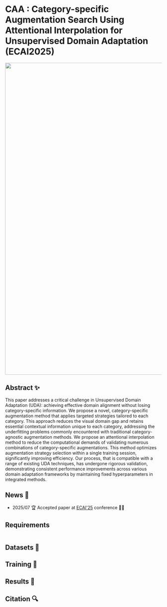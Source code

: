 # CAA : Category-specific Augmentation Search Using Attentional Interpolation for Unsupervised Domain Adaptation (ECAI2025)


<p align="center">
<img src=".png" width="1000" alt="" class="img-responsive">
</p>

## Abstract ✨

This paper addresses a critical challenge in Unsupervised Domain Adaptation (UDA): achieving effective domain alignment without losing category-specific information. 
We propose a novel, category-specific augmentation method that applies targeted strategies tailored to each category. 
This approach reduces the visual domain gap and retains essential contextual information unique to each category, addressing the underfitting problems commonly encountered with traditional category-agnostic augmentation methods.
We propose an attentional interpolation method to reduce the computational demands of validating numerous combinations of category-specific augmentations. 
This method optimizes augmentation strategy selection within a single training session, significantly improving efficiency.
Our process, that is compatible with a range of existing UDA techniques, has undergone rigorous validation, demonstrating consistent performance improvements across various domain adaptation frameworks by maintaining fixed hyperparameters in integrated methods.



## News 📢
- 2025/07 🏆 Accepted paper at [ECAI'25](https://ecai2025.org/) conference 🎉🎉


## Requirements
```
```

## Datasets 📖


## Training 📝


## Results 🎯


## Citation 🔍
```
```
